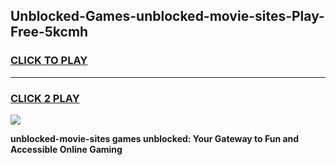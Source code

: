 
## Unblocked-Games-unblocked-movie-sites-Play-Free-5kcmh
<h3>
<a href="https://premium76.site?title=unblocked-movie-sites&ref=09A">CLICK TO PLAY</a></h3>
<hr>

<h3>
<a href="https://premium76.site?title=unblocked-movie-sites&ref=09A">CLICK 2 PLAY</a>
  
</h3>

<a href="https://premium76.site?title=unblocked-movie-sites&ref=09A"><img src="https://clearcache.store/games.png"></a>


**unblocked-movie-sites games unblocked: Your Gateway to Fun and Accessible Online Gaming**
